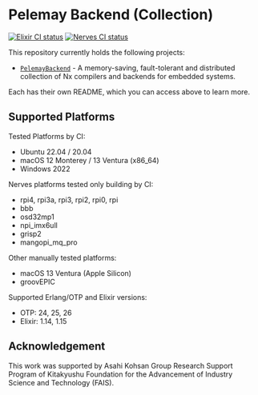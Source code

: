 # Pelemay Backend (Collection)

[![Elixir CI status](https://github.com/zeam-vm/pelemay_backend/actions/workflows/ci.yml/badge.svg)](https://github.com/zeam-vm/pelemay_backend/actions/workflows/ci.yml/badge.svg) [![Nerves CI status](https://github.com/zeam-vm/pelemay_backend/actions/workflows/nerves-build.yml/badge.svg)](https://github.com/zeam-vm/pelemay_backend/actions/workflows/nerves-build.yml/badge.svg)


This repository currently holds the following projects:

* [`PelemayBackend`](https://github.com/zeam-vm/pelemay_backend/tree/main/pelemay_backend#readme) - A memory-saving, fault-tolerant and distributed collection of Nx compilers and backends for embedded systems.

Each has their own README, which you can access above to learn more.

## Supported Platforms

Tested Platforms by CI:

* Ubuntu 22.04 / 20.04
* macOS 12 Monterey / 13 Ventura (x86_64)
* Windows 2022

Nerves platforms tested only building by CI:

* rpi4, rpi3a, rpi3, rpi2, rpi0, rpi
* bbb
* osd32mp1
* npi_imx6ull
* grisp2
* mangopi_mq_pro

Other manually tested platforms:

* macOS 13 Ventura (Apple Silicon)
* groovEPIC

Supported Erlang/OTP and Elixir versions:

* OTP: 24, 25, 26
* Elixir: 1.14, 1.15

## Acknowledgement

This work was supported by Asahi Kohsan Group Research Support Program of Kitakyushu Foundation for the Advancement of Industry Science and Technology (FAIS).
